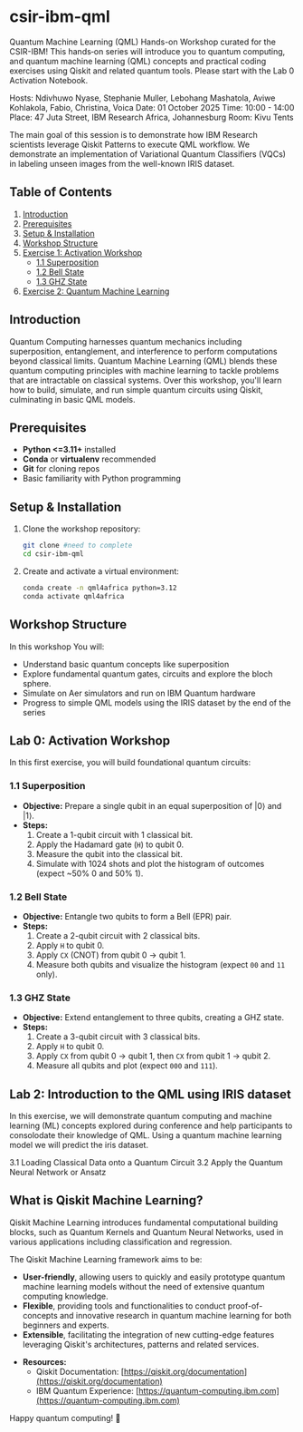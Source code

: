 # csir-ibm-qml
Quantum Machine Learning (QML) Hands-on Workshop curated for the CSIR-IBM!  This hands‑on series will introduce you to quantum computing, and quantum machine learning (QML) concepts and practical coding exercises using Qiskit and related quantum tools. Please start with the Lab 0 Activation Notebook.


Hosts: Ndivhuwo Nyase, Stephanie Muller,  Lebohang Mashatola, Aviwe Kohlakola, Fabio, Christina, Voica
Date: 01 October 2025
Time: 10:00 - 14:00
Place: 47 Juta Street, IBM Research Africa, Johannesburg
Room: Kivu Tents

The main goal of this session is to demonstrate how IBM Research scientists leverage Qiskit Patterns to execute QML workflow. We demonstrate an implementation of Variational Quantum Classifiers (VQCs) in labeling unseen images from the well-known IRIS dataset. 


## Table of Contents

1. [Introduction](#introduction)
2. [Prerequisites](#prerequisites)
3. [Setup & Installation](#setup--installation)
4. [Workshop Structure](#workshop-structure)
5. [Exercise 1: Activation Workshop](#exercise-1-getting-started)
   - [1.1 Superposition](#11-superposition)
   - [1.2 Bell State](#12-bell-state)
   - [1.3 GHZ State](#13-ghz-state)
6. [Exercise 2: Quantum Machine Learning](#qml)



## Introduction

Quantum Computing harnesses quantum mechanics including superposition, entanglement, and interference to perform computations beyond classical limits. Quantum Machine Learning (QML) blends these quantum computing principles with machine learning to tackle problems that are intractable on classical systems. Over this workshop, you'll learn how to build, simulate, and run simple quantum circuits using Qiskit, culminating in basic QML models.


## Prerequisites

- **Python <=3.11+** installed
- **Conda** or **virtualenv** recommended
- **Git** for cloning repos
- Basic familiarity with Python programming

## Setup & Installation

1. Clone the workshop repository:
   ```bash
   git clone #need to complete
   cd csir-ibm-qml
   ```
2. Create and activate a virtual environment:
   ```bash
   conda create -n qml4africa python=3.12
   conda activate qml4africa
   ```


## Workshop Structure

In this workshop You will:

- Understand basic quantum concepts like superposition
- Explore fundamental quantum gates, circuits and explore the bloch sphere.
- Simulate on Aer simulators and run on IBM Quantum hardware
- Progress to simple QML models using the IRIS dataset by the end of the series

## Lab 0: Activation Workshop

In this first exercise, you will build foundational quantum circuits:

### 1.1 Superposition

- **Objective:** Prepare a single qubit in an equal superposition of |0⟩ and |1⟩.
- **Steps:**
  1. Create a 1-qubit circuit with 1 classical bit.
  2. Apply the Hadamard gate (`H`) to qubit 0.
  3. Measure the qubit into the classical bit.
  4. Simulate with 1024 shots and plot the histogram of outcomes (expect \~50% 0 and 50% 1).

### 1.2 Bell State

- **Objective:** Entangle two qubits to form a Bell (EPR) pair.
- **Steps:**
  1. Create a 2-qubit circuit with 2 classical bits.
  2. Apply `H` to qubit 0.
  3. Apply `CX` (CNOT) from qubit 0 → qubit 1.
  4. Measure both qubits and visualize the histogram (expect `00` and `11` only).

### 1.3 GHZ State

- **Objective:** Extend entanglement to three qubits, creating a GHZ state.
- **Steps:**
  1. Create a 3-qubit circuit with 3 classical bits.
  2. Apply `H` to qubit 0.
  3. Apply `CX` from qubit 0 → qubit 1, then `CX` from qubit 1 → qubit 2.
  4. Measure all qubits and plot (expect `000` and `111`).


## Lab 2: Introduction to the QML using IRIS dataset

  In this exercise, we will demonstrate quantum computing and machine learning (ML) concepts explored during conference and help participants to consolodate their knowledge of QML. Using a quantum machine learning model we will predict the iris dataset.

3.1 Loading Classical Data onto a Quantum Circuit
3.2 Apply the Quantum Neural Network or Ansatz

## What is Qiskit Machine Learning?

Qiskit Machine Learning introduces fundamental computational building blocks, such as Quantum 
Kernels and Quantum Neural Networks, used in various applications including classification 
and regression.

The Qiskit Machine Learning framework aims to be:

* **User-friendly**, allowing users to quickly and easily prototype quantum machine learning models without 
    the need of extensive quantum computing knowledge.
* **Flexible**, providing tools and functionalities to conduct proof-of-concepts and innovative research 
    in quantum machine learning for both beginners and experts.
* **Extensible**, facilitating the integration of new cutting-edge features leveraging Qiskit's 
    architectures, patterns and related services.


- **Resources:**
  - Qiskit Documentation: [https://qiskit.org/documentation](https://qiskit.org/documentation)
  - IBM Quantum Experience: [https://quantum-computing.ibm.com](https://quantum-computing.ibm.com)

Happy quantum computing! 🚀

